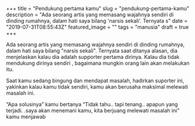 +++
title = "Pendukung pertama kamu"
slug = "pendukung-pertama-kamu"
description = "Ada seorang artis yang memasang wajahnya sendiri di dinding rumahnya, dalam hati saya bilang 'narsis sekali'. Ternyata s"
date = "2019-07-31T08:55:43Z"
featured_image = ""
tags = "manusia"
draft = true
+++ 
 
Ada seorang artis yang memasang wajahnya sendiri di dinding rumahnya, dalam hati saya bilang "narsis sekali". Ternyata saat ditanya alasan, dia menjelaskan kalau dia adalah supporter pertama dirinya. Kalau dia tidak mendukung dirinya sendiri , bagaimana mungkin orang lain akan melakukan itu.

Saat kamu sedang bingung dan mendapat masalah, hadirkan suporter ini, yakinkan kalau kamu tidak sendiri, kamu akan berusaha maksimal melewati masalah ini.

“Apa solusinya” kamu bertanya
“Tidak tahu.. tapi tenang.. apapun yang terjadi. .saya akan menemani kamu, kita berjuang melewati masalah ini” kamu menjawab